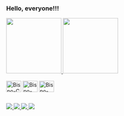 ### Hello, everyone!!!

<div atyle="display: inline-block">
  <a href="https://github.com/bispodevacct">
    <img height="148em" src="https://github-readme-stats.vercel.app/api?username=bispodevacct&count_private=true&show_icons=true&theme=radical">
    <img height="148em" src="https://github-readme-stats.vercel.app/api/top-langs/?username=bispodevacct&layout=compact&theme=radical">
  </a>
</div>

<div style="display: inline-block"> <br>
  <img align="center" alt="Bispo-C" height="30" width="40" src="https://cdn.jsdelivr.net/gh/devicons/devicon/icons/c/c-original.svg" />
  <img align="center" alt="Bispo-CPlusPlus" height="30" width="40" src="https://cdn.jsdelivr.net/gh/devicons/devicon/icons/cplusplus/cplusplus-original.svg" />
  <img align="center" alt="Bispo-Python" height="30" width="40" src="https://cdn.jsdelivr.net/gh/devicons/devicon/icons/python/python-original.svg" />

</div>

 ##

<div>
  <a href="https://linkedin.com/in/marcusvbbarbosa/" target="_blank">
    <img src="https://img.shields.io/badge/LinkedIn-0077B5?style=for-the-badge&logo=linkedin&logoColor=white">
  </a>
  <a href="https://www.instagram.com/vinicius.bispoo/" target="_blank">
    <img src="https://img.shields.io/badge/Instagram-E4405F?style=for-the-badge&logo=instagram&logoColor=white">
  </a>
  <a href="mailto:bispodevacct@gmail.com" target="_blank">
    <img src="https://img.shields.io/badge/Gmail-D14836?style=for-the-badge&logo=gmail&logoColor=white">
  </a>
  <a href="https://wa.me/qr/TECQPVOSZVBLG1" target="_blank">
    <img src="https://img.shields.io/badge/WhatsApp-25D366?style=for-the-badge&logo=whatsapp&logoColor=white">
  </a>
</div>
